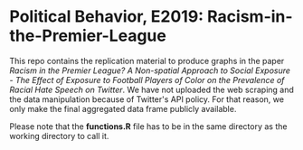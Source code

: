 # Political Behavior, E2019: Racism-in-the-Premier-League
This repo contains the replication material to produce graphs in the paper *Racism in the Premier League? A Non-spatial Approach to Social Exposure - The Effect of Exposure to Football Players of Color on the Prevalence of Racial Hate Speech on Twitter*. We have not uploaded the web scraping and the data manipulation because of Twitter's API policy. For that reason, we only make the final aggregated data frame publicly available. 

Please note that the **functions.R** file has to be in the same directory as the working directory to call it.

